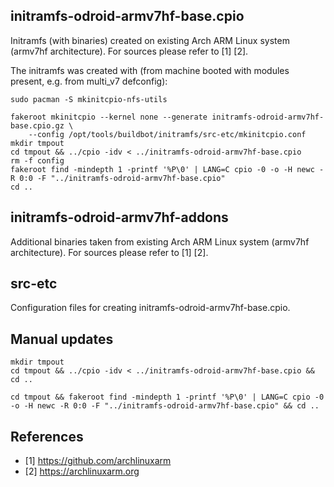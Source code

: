 ## initramfs-odroid-armv7hf-base.cpio
Initramfs (with binaries) created on existing Arch ARM Linux system
(armv7hf architecture).  For sources please refer to [1] [2].

The initramfs was created with (from machine booted with modules present, e.g. from multi_v7 defconfig):
```
sudo pacman -S mkinitcpio-nfs-utils

fakeroot mkinitcpio --kernel none --generate initramfs-odroid-armv7hf-base.cpio.gz \
    --config /opt/tools/buildbot/initramfs/src-etc/mkinitcpio.conf
mkdir tmpout
cd tmpout && ../cpio -idv < ../initramfs-odroid-armv7hf-base.cpio
rm -f config
fakeroot find -mindepth 1 -printf '%P\0' | LANG=C cpio -0 -o -H newc -R 0:0 -F "../initramfs-odroid-armv7hf-base.cpio"
cd ..
```

## initramfs-odroid-armv7hf-addons
Additional binaries taken from existing Arch ARM Linux system
(armv7hf architecture).  For sources please refer to [1] [2].


## src-etc
Configuration files for creating initramfs-odroid-armv7hf-base.cpio.


## Manual updates
```
mkdir tmpout
cd tmpout && ../cpio -idv < ../initramfs-odroid-armv7hf-base.cpio && cd ..
```
```
cd tmpout && fakeroot find -mindepth 1 -printf '%P\0' | LANG=C cpio -0 -o -H newc -R 0:0 -F "../initramfs-odroid-armv7hf-base.cpio" && cd ..
```

## References
* [1] https://github.com/archlinuxarm
* [2] https://archlinuxarm.org
